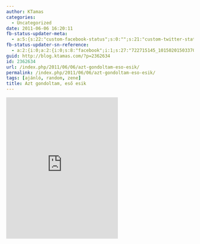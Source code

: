 ```yaml
---
author: KTamas
categories:
  - Uncategorized
date: 2011-06-06 16:20:11
fb-status-updater-meta:
  - a:5:{s:22:"custom-facebook-status";s:0:"";s:21:"custom-twitter-status";s:0:"";s:7:"fb-push";s:1:"1";s:7:"tw-push";s:1:"1";s:4:"push";s:1:"1";}
fb-status-updater-sn-reference:
  - a:2:{i:0;a:2:{i:0;s:8:"facebook";i:1;s:27:"722715145_10150201503370146";}i:1;a:2:{i:0;s:7:"twitter";i:1;s:17:"77741594836606976";}}
guid: http://blog.ktamas.com/?p=2362634
id: 2362634
url: /index.php/2011/06/06/azt-gondoltam-eso-esik/
permalink: /index.php/2011/06/06/azt-gondoltam-eso-esik/
tags: [ajánló, random, zene]
title: Azt gondoltam, eső esik
---
```


<iframe src="https://open.spotify.com/embed/track/3UEs5rsYclSJipjZpRAvbY" width="300" height="380" frameborder="0" allowtransparency="true" allow="encrypted-media"></iframe>
